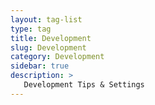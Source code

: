 ```yaml
---
layout: tag-list
type: tag
title: Development
slug: Development
category: Development
sidebar: true
description: >
   Development Tips & Settings
---
```


